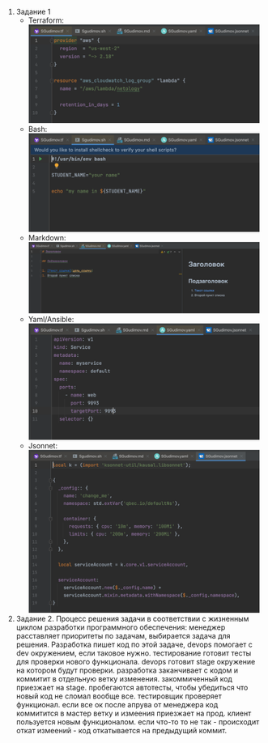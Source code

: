 1. Задание 1
    - Terraform: ![Terraform](img/terraform.png)
    - Bash: ![bahs](img/bash.png)
    - Markdown: ![markdown](img/markdown.png)
    - Yaml/Ansible: ![Yaml](img/yaml.png)
    - Jsonnet: ![Jsonnet](img/jsonnet.png)
2. Задание 2.
Процесс решения задачи в соответствии с жизненным циклом разработки программного обеспечения: менеджер расставляет приоритеты по задачам, выбирается задача для решения. Разработка пишет код по этой задаче, devops помогает с dev окружением, если таковое нужно. тестирование готовит тесты для проверки нового функционала. devops готовит stage окружение на котором будут проверки. разработка заканчивает с кодом и коммитит в отдельную ветку изменения. закоммиченный код приезжает на stage. пробегаются автотесты, чтобы убедиться что новый код не сломал вообще все. тестировщик проверяет функционал. если все ок после апрува от менеджера код коммитится в мастер ветку и измеения приезжает на прод. клиент пользуется новым функционалом. если что-то то не так - происходит откат измеений - код откатывается на предыдущий коммит. 